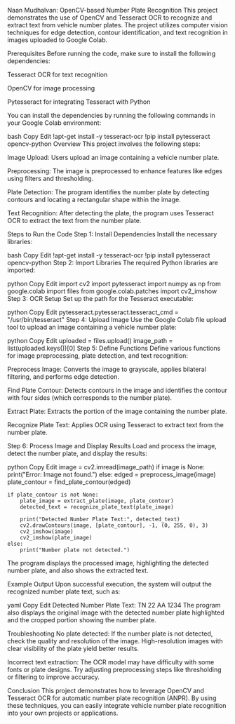 Naan Mudhalvan: OpenCV-based Number Plate Recognition
This project demonstrates the use of OpenCV and Tesseract OCR to recognize and extract text from vehicle number plates. The project utilizes computer vision techniques for edge detection, contour identification, and text recognition in images uploaded to Google Colab.

Prerequisites
Before running the code, make sure to install the following dependencies:

Tesseract OCR for text recognition

OpenCV for image processing

Pytesseract for integrating Tesseract with Python

You can install the dependencies by running the following commands in your Google Colab environment:

bash
Copy
Edit
!apt-get install -y tesseract-ocr
!pip install pytesseract opencv-python
Overview
This project involves the following steps:

Image Upload: Users upload an image containing a vehicle number plate.

Preprocessing: The image is preprocessed to enhance features like edges using filters and thresholding.

Plate Detection: The program identifies the number plate by detecting contours and locating a rectangular shape within the image.

Text Recognition: After detecting the plate, the program uses Tesseract OCR to extract the text from the number plate.

Steps to Run the Code
Step 1: Install Dependencies
Install the necessary libraries:

bash
Copy
Edit
!apt-get install -y tesseract-ocr
!pip install pytesseract opencv-python
Step 2: Import Libraries
The required Python libraries are imported:

python
Copy
Edit
import cv2
import pytesseract
import numpy as np
from google.colab import files
from google.colab.patches import cv2_imshow
Step 3: OCR Setup
Set up the path for the Tesseract executable:

python
Copy
Edit
pytesseract.pytesseract.tesseract_cmd = "/usr/bin/tesseract"
Step 4: Upload Image
Use the Google Colab file upload tool to upload an image containing a vehicle number plate:

python
Copy
Edit
uploaded = files.upload()
image_path = list(uploaded.keys())[0]
Step 5: Define Functions
Define various functions for image preprocessing, plate detection, and text recognition:

Preprocess Image: Converts the image to grayscale, applies bilateral filtering, and performs edge detection.

Find Plate Contour: Detects contours in the image and identifies the contour with four sides (which corresponds to the number plate).

Extract Plate: Extracts the portion of the image containing the number plate.

Recognize Plate Text: Applies OCR using Tesseract to extract text from the number plate.

Step 6: Process Image and Display Results
Load and process the image, detect the number plate, and display the results:

python
Copy
Edit
image = cv2.imread(image_path)
if image is None:
    print("Error: Image not found.")
else:
    edged = preprocess_image(image)
    plate_contour = find_plate_contour(edged)

    if plate_contour is not None:
        plate_image = extract_plate(image, plate_contour)
        detected_text = recognize_plate_text(plate_image)

        print("Detected Number Plate Text:", detected_text)
        cv2.drawContours(image, [plate_contour], -1, (0, 255, 0), 3)
        cv2_imshow(image)
        cv2_imshow(plate_image)
    else:
        print("Number plate not detected.")
The program displays the processed image, highlighting the detected number plate, and also shows the extracted text.

Example Output
Upon successful execution, the system will output the recognized number plate text, such as:

yaml
Copy
Edit
Detected Number Plate Text: TN 22 AA 1234
The program also displays the original image with the detected number plate highlighted and the cropped portion showing the number plate.

Troubleshooting
No plate detected: If the number plate is not detected, check the quality and resolution of the image. High-resolution images with clear visibility of the plate yield better results.

Incorrect text extraction: The OCR model may have difficulty with some fonts or plate designs. Try adjusting preprocessing steps like thresholding or filtering to improve accuracy.

Conclusion
This project demonstrates how to leverage OpenCV and Tesseract OCR for automatic number plate recognition (ANPR). By using these techniques, you can easily integrate vehicle number plate recognition into your own projects or applications.
